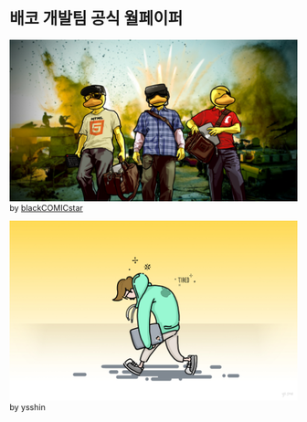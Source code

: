 # 배코 개발팀 공식 월페이퍼

![powerful developers](developers.jpg)
by [blackCOMICstar](https://github.com/blackcomicstar)

![tired developers](tired.jpg)
by ysshin
